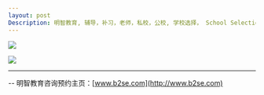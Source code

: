 ```yaml
---
layout: post
Description: 明智教育, 辅导，补习，老师，私校，公校, 学校选择， School Selection, Private Schools, Selective Schools, Writing tutoring, Interviews tutoring, Resume Writing 
---
```


![](http://www.b2se.com/blog/images/%E5%85%AC%E6%A0%A1%20%E7%A7%81%E6%A0%A1%20P1.jpg)

![](http:www.b2se.com/blog/images/%E5%85%AC%E6%A0%A1%20%E7%A7%81%E6%A0%A1%20P2.jpg)
	
--------
-- 明智教育咨询预约主页：[www.b2se.com](http://www.b2se.com)

